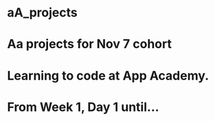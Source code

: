 # aA_projects
# Aa projects for Nov 7 cohort

# Learning to code at App Academy.
# From Week 1, Day 1 until...

